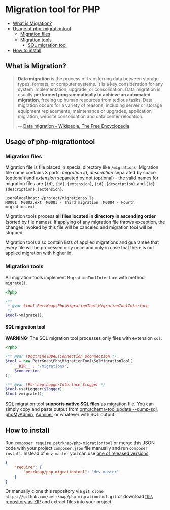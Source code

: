 # Migration tool for PHP

* [What is Migration?](#what-is-migration)
* [Usage of php-migrationtool](#usage-of-php-migrationtool)
    * [Migration files](#migration-files)
    * [Migration tools](#migration-tools)
        * [SQL migration tool](#sql-migration-tool)
* [How to install](#how-to-install)


## What is Migration?

> **Data migration** is the process of transferring data between storage types, formats, or computer systems. It is a key consideration for any system implementation, upgrade, or consolidation. Data migration is usually **performed programmatically to achieve an automated migration**, freeing up human resources from tedious tasks. Data migration occurs for a variety of reasons, including server or storage equipment replacements, maintenance or upgrades, application migration, website consolidation and data center relocation.
>
> -- [Data migration - Wikipedia, The Free Encyclopedia]


## Usage of php-migrationtool

### Migration files

Migration file is file placed in special directory like `/migrations`. Migration file name contains 3 parts: *migration id*, *description* separated by space (optional) and *extension* separated by dot (optional) - the valid names for migration files are `{id}`, `{id}.{extension}`, `{id} {description}` and `{id} {description}.{extension}`.

```
user@localhost:~/project/migrations$ ls
M0001  M0002.ext  M0003 - Third migration  M0004 - Fourth migration.ext
```

Migration tools process **all files located in directory in ascending order** (sorted by file names). If applying of any migration file throws exception, the changes invoked by this file will be canceled and migration tool will be stopped.

Migration tools also contain lists of applied migrations and guarantee that every file will be processed only once and only in case that there is not applied migration with higher id.

### Migration tools

All migration tools implement `MigrationToolInterface` with method `migrate()`.

```php
<?php

/**
 * @var $tool PetrKnap\Php\MigrationTool\MigrationToolInterface
 */
$tool->migrate();
```

#### SQL migration tool

**WARNING:** The SQL migration tool processes only files with extension `sql`.

```php
<?php

/** @var \Doctrine\DBAL\Connection $connection */
$tool = new PetrKnap\Php\MigrationTool\SqlMigrationTool(
    __DIR__ . '/migrations',
    $connection
);

/** @var \Psr\Log\LoggerInterface $logger */
$tool->setLogger($logger);
$tool->migrate();
```

SQL migration tool **supports native SQL files** as migration file. You can simply copy and paste output from [orm:schema-tool:update --dump-sql], [phpMyAdmin], [Adminer] or whatever with SQL output.


## How to install

Run `composer require petrknap/php-migrationtool` or merge this JSON code with your project `composer.json` file manually and run `composer install`. Instead of `dev-master` you can use [one of released versions].

```json
{
    "require": {
        "petrknap/php-migrationtool": "dev-master"
    }
}
```

Or manually clone this repository via `git clone https://github.com/petrknap/php-migrationtool.git` or download [this repository as ZIP] and extract files into your project.



[one of released versions]:https://github.com/petrknap/php-migrationtool/releases
[this repository as ZIP]:https://github.com/petrknap/php-migrationtool/archive/master.zip




[Data migration - Wikipedia, The Free Encyclopedia]:https://en.wikipedia.org/w/index.php?title=Data_migration&oldid=716195543
[orm:schema-tool:update --dump-sql]:http://doctrine-orm.readthedocs.io/projects/doctrine-orm/en/latest/reference/tools.html#database-schema-generation
[phpMyAdmin]:https://www.phpmyadmin.net/
[Adminer]:https://www.adminer.org/
[one of released versions]:https://github.com/petrknap/php-migrationtool/releases
[this repository as ZIP]:https://github.com/petrknap/php-migrationtool/archive/master.zip
